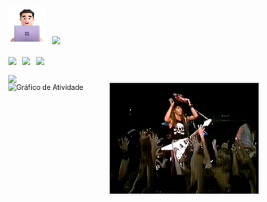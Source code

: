 <h1>
  <img src="gif/Man Technologist Light Skin Tone.png" alt="Man Technologist Light Skin Tone" width="75" height="75"/>&nbsp;
  <img src="https://readme-typing-svg.herokuapp.com/?font=Kanit&size=65&color=2aa889&center=false&vCenter=true&width=500&height=60&duration=4500&pause=3000&lines=‎Bruno+Manganoti;"/>
</h1>

<div display="inline"> 
  <a href="mailto:brunomanganoti@gmail.com"><img width=70 src="https://img.shields.io/badge/Gmail-D14836?style=flat&logo=gmail&logoColor=white"/></a>
  &nbsp;
  <a href="https://linkedin.com/in/bruno-manganoti/"><img width=90 src="https://custom-icon-badges.demolab.com/badge/LinkedIn-0A66C2?logo=linkedin-white&logoColor=black"/></a>‎
  &nbsp;
  <a href="https://www.hackerrank.com/profile/brunomanganoti"><img width=110 src="https://img.shields.io/badge/-Hackerrank-00D163?style=flat&logo=HackerRank&logoColor=white"/></a>
</div><br>

<div>
    <img width=415 align="left"  src="https://github-readme-stats.vercel.app/api/top-langs/?username=brunomanganoti&theme=gotham&border_color=2aa889&layout=compact&langs_count=6&locale=pt-br&hide=css"/>
    <img width=300 align="right" src="gif/metallica_metro.gif"/>
</div>

![Gráfico de Atividade](https://github-readme-activity-graph.vercel.app/graph?username=brunomanganoti&hide_title=true&theme=gotham&bg_color=FFFFFF00&point=e50914&line=2aa889&area=true&hide_border=true&height=410&days=28)
